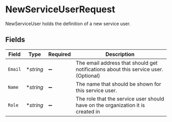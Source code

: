 # NewServiceUserRequest

NewServiceUser holds the definition of a new service user.


## Fields

| Field                                                                               | Type                                                                                | Required                                                                            | Description                                                                         |
| ----------------------------------------------------------------------------------- | ----------------------------------------------------------------------------------- | ----------------------------------------------------------------------------------- | ----------------------------------------------------------------------------------- |
| `Email`                                                                             | **string*                                                                           | :heavy_minus_sign:                                                                  | The email address that should get notifications about this service user. (Optional) |
| `Name`                                                                              | **string*                                                                           | :heavy_minus_sign:                                                                  | The name that should be shown for this service user.                                |
| `Role`                                                                              | **string*                                                                           | :heavy_minus_sign:                                                                  | The role that the service user should have on the organization it is created in     |